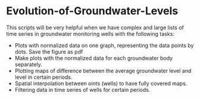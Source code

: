 # Evolution-of-Groundwater-Levels

This scripts will be very helpful when we have complex and large lists of time series in groundwater monitoring wells with the following
tasks:
- Plots with normalized data on one graph, representing the data points by dots. Save the figure as pdf
- Make plots with the normalized data for each groundwater body separately.
- Plotting maps of difference between the average groundwater level and level in certain periods.
- Spatial interpolation between oints (wells) to have fully covered maps.
- Filtering data in time series of wells for certain periods.
